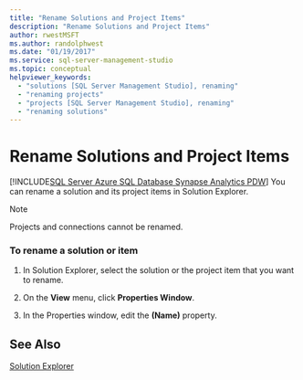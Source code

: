 ```yaml
---
title: "Rename Solutions and Project Items"
description: "Rename Solutions and Project Items"
author: rwestMSFT
ms.author: randolphwest
ms.date: "01/19/2017"
ms.service: sql-server-management-studio
ms.topic: conceptual
helpviewer_keywords:
  - "solutions [SQL Server Management Studio], renaming"
  - "renaming projects"
  - "projects [SQL Server Management Studio], renaming"
  - "renaming solutions"
---
```

# Rename Solutions and Project Items
[!INCLUDE[SQL Server Azure SQL Database Synapse Analytics PDW](../includes/applies-to-version/sql-asdb-asdbmi-asa-pdw.md)]
You can rename a solution and its project items in Solution Explorer.  
  
> [!NOTE]  
> Projects and connections cannot be renamed.  
  
### To rename a solution or item  
  
1.  In Solution Explorer, select the solution or the project item that you want to rename.  
  
2.  On the **View** menu, click **Properties Window**.  
  
3.  In the Properties window, edit the **(Name)** property.  
  
## See Also  
[Solution Explorer](solution-explorer.md)  
  
